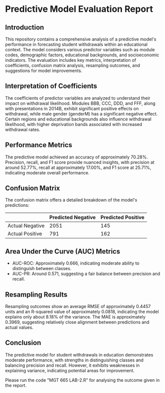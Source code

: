 # Predictive Model Evaluation Report

## Introduction
This repository contains a comprehensive analysis of a predictive model's performance in forecasting student withdrawals within an educational context. The model considers various predictor variables such as module codes, demographic factors, educational backgrounds, and socioeconomic indicators. The evaluation includes key metrics, interpretation of coefficients, confusion matrix analysis, resampling outcomes, and suggestions for model improvements.

## Interpretation of Coefficients
The coefficients of predictor variables are analyzed to understand their impact on withdrawal likelihood. Modules BBB, CCC, DDD, and FFF, along with presentations in 2014B, exhibit significant positive effects on withdrawal, while male gender (genderM) has a significant negative effect. Certain regions and educational backgrounds also influence withdrawal likelihood, with higher deprivation bands associated with increased withdrawal rates.

## Performance Metrics
The predictive model achieved an accuracy of approximately 70.28%. Precision, recall, and F1 score provide nuanced insights, with precision at around 52.77%, recall at approximately 17.00%, and F1 score at 25.71%, indicating moderate overall performance.

## Confusion Matrix
The confusion matrix offers a detailed breakdown of the model's predictions:

|                  | Predicted Negative | Predicted Positive |
|------------------|--------------------|--------------------|
| Actual Negative  | 2051               | 145                |
| Actual Positive  | 791                | 162                |

## Area Under the Curve (AUC) Metrics
- AUC-ROC: Approximately 0.666, indicating moderate ability to distinguish between classes.
- AUC-PR: Around 0.571, suggesting a fair balance between precision and recall.

## Resampling Results
Resampling outcomes show an average RMSE of approximately 0.4457 units and an R-squared value of approximately 0.0818, indicating the model explains only about 8.18% of the variance. The MAE is approximately 0.3969, suggesting relatively close alignment between predictions and actual values.

## Conclusion
The predictive model for student withdrawals in education demonstrates moderate performance, with strengths in distinguishing classes and balancing precision and recall. However, it exhibits weaknesses in explaining variance, indicating potential areas for improvement.

Please run the code "MGT 665 LAB-2.R" for analysing the outcome given in the report. 

